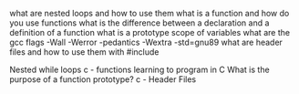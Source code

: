 what are nested loops and how to use them
what is a function and how do you use functions
what is the difference between a declaration and a definition of a function
what is a prototype
scope of variables
what are the gcc flags -Wall -Werror -pedantics -Wextra -std=gnu89
what are header files and how to use them with #include

Nested while loops
c - functions
learning to program in C
What is the purpose of a function prototype?
c - Header Files
